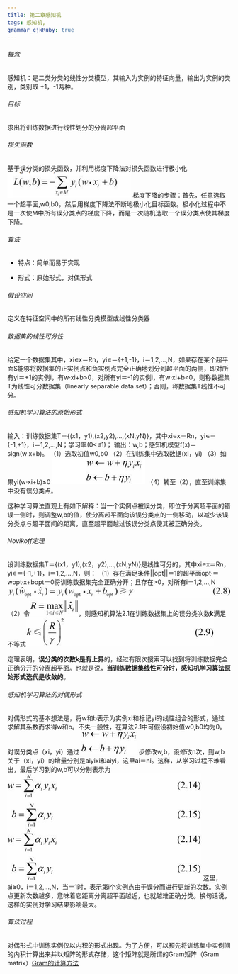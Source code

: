 ```yaml
---
title: 第二章感知机 
tags: 感知机,
grammar_cjkRuby: true
---
```


###### 概念

感知机：是二类分类的线性分类模型，其输入为实例的特征向量，输出为实例的类别，类别取 +1，-1两种。

###### 目标
求出将训练数据进行线性划分的分离超平面

######  损失函数
基于误分类的损失函数，并利用梯度下降法对损失函数进行极小化
![enter description here](./images/1567606482677.png)
梯度下降的步骤：首先，任意选取一个超平面,w0,b0，然后用梯度下降法不断地极小化目标函数。极小化过程中不是一次使M中所有误分类点的梯度下降，而是一次随机选取一个误分类点使其梯度下降。
###### 算法

* 特点：简单而易于实现

* 形式：原始形式，对偶形式

###### 假设空间

定义在特征空间中的所有线性分类模型或线性分类器

###### 数据集的线性可分性

给定一个数据集其中，xi∊x＝Rn，yi∊＝{+1,-1}，i＝1,2,…,N，如果存在某个超平面S能够将数据集的正实例点和负实例点完全正确地划分到超平面的两侧，即对所有yi＝+1的实例i，有w·xi+b>0，对所有yi＝-1的实例i，有w·xi+b<0，则称数据集T为线性可分数据集（linearly separable data set）；否则，称数据集T线性不可分。

###### 感知机学习算法的原始形式
输入：训练数据集T＝{(x1，y1),(x2,y2),…,(xN,yN)}，其中xi∊x＝Rn，yi∊＝{-1,+1}，i＝1,2,…,N；学习率(0<≤1)；
输出：w,b；感知机模型f(x)＝sign(w·x+b)。
（1）选取初值w0,b0
（2）在训练集中选取数据(xi，yi)
（3）如果yi(w·xi+b)≤0
![enter description here](./images/1567606737387.png)
（4）转至（2），直至训练集中没有误分类点。

这种学习算法直观上有如下解释：当一个实例点被误分类，即位于分离超平面的错误一侧时，则调整w,b的值，使分离超平面向该误分类点的一侧移动，以减少该误分类点与超平面间的距离，直至超平面越过该误分类点使其被正确分类。

###### Novikoff定理

设训练数据集T＝{(x1，y1),(x2，y2),…,(xN,yN)}是线性可分的，其中xi∊x＝Rn，yi∊＝{-1,+1}，i＝1,2,…,N，则：
（1）存在满足条件||opt||＝1的超平面opt·＝wopt·x+bopt＝0将训练数据集完全正确分开；且存在>0，对所有i＝1,2,…,N
![enter description here](./images/1567606881306.png)
（2）令![enter description here](./images/1567606902272.png)，则感知机算法2.1在训练数据集上的误分类次数**k**满足不等式![enter description here](./images/1567606912387.png)

定理表明，**误分类的次数k是有上界**的，经过有限次搜索可以找到将训练数据完全正确分开的分离超平面。也就是说，**当训练数据集线性可分时，感知机学习算法原始形式迭代是收敛的**。

###### 感知机学习算法的对偶形式

对偶形式的基本想法是，将w和b表示为实例xi和标记yi的线性组合的形式，通过求解其系数而求得w和b。不失一般性，在算法2.1中可假设初始值w0,b0均为0。对误分类点（xi，yi）通过
![enter description here](./images/1567607035762.png)
步修改w,b，设修改n次，则w,b关于（xi，yi）的增量分别是aiyixi和aiyi，这里ai＝ni。这样，从学习过程不难看出，最后学习到的w,b可以分别表示为
![enter description here](./images/1567607050301.png)
![enter description here](./images/1567607054424.png)
这里，ai≥0，i＝1,2,…,N，当＝1时，表示第i个实例点由于误分而进行更新的次数。实例点更新次数越多，意味着它距离分离超平面越近，也就越难正确分类。换句话说，这样的实例对学习结果影响最大。

###### 算法过程
对偶形式中训练实例仅以内积的形式出现。为了方便，可以预先将训练集中实例间的内积计算出来并以矩阵的形式存储，这个矩阵就是所谓的Gram矩阵（Gram matrix）[Gram的计算方法](https://blog.csdn.net/appleyuchi/article/details/78170424)
